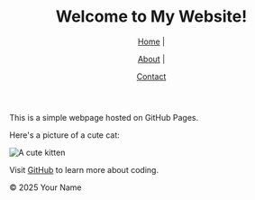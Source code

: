 

<html lang="en">

<head>

<meta charset="UTF-8">

<meta name="viewport" content="width=device-width, initial-scale=1.0">



</head>

<body>

<header>

<h1>Welcome to My Website!</h1><nav>

<a href="index.html">Home</a> |

<a href="about.html">About</a> |

<a href="contact.html">Contact</a>

</nav>


</header>


<main>

<p>This is a simple webpage hosted on GitHub Pages.</p>

<p>Here's a picture of a cute cat:</p>
<img src="https://placekitten.com/200/300" alt="A cute kitten">


<p>Visit <a href="https://github.com">GitHub</a> to learn more about coding.</p>

</main>


<footer>

<p>&copy; 2025 Your Name</p>

</footer>

</body>

</html>
